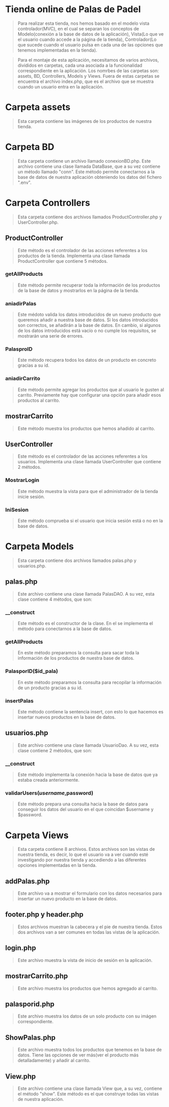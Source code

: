 
# Tienda online de Palas de Padel

>Para realizar esta tienda, nos hemos basado en el modelo vista controlador(MVC), en el cual se separan los conceptos de Modelo(conexión a la base de datos de la aplicación), Vista(Lo que ve el usuario cuando accede a la página de la tienda), Controlador(Lo que sucede cuando el usuario pulsa en cada una de las opciones que tenemos implementadas en la tienda).

>Para el montaje de esta aplicación, necesitamos de varios archivos, divididos en carpetas, cada una asociada a la funcionalidad correspondiente en la aplicación. Los nomrbes de las carpetas son: assets, BD, Controllers, Models y Views. Fuera de estas carpetas se encuentra el archivo  index.php, que es el archivo que se muestra cuando un usuario entra en la aplicación.


# Carpeta assets

>Esta carpeta contiene las imágenes de los productos de nuestra tienda.



# Carpeta BD

>Esta carpeta contiene un archivo llamado conexionBD.php. Este archivo contiene una clase llamada DataBase, que a su vez contiene un método llamado "conn". Este método permite conectarnos a la base de datos de nuestra aplicación obteniendo los datos del fichero ".env".



# Carpeta Controllers

>Esta carpeta contiene dos archivos llamados ProductController.php y UserController.php.

## ProductController

>Este método es el controlador de las acciones referentes a los productos de la tienda. Implementa una clase llamada ProductController que contiene 5 métodos.

### getAllProducts

>Este método permite recuperar toda la información de los productos de la base de datos y mostrarlos en la página de la tienda.

### aniadirPalas

>Este médoto valida los datos introducidos de un nuevo producto que queremos añadir a nuestra base de datos. Si los datos introducidos son correctos, se añadirán a la base de datos. En cambio, si algunos de los datos introducidos está vacío o no cumple los requisitos, se mostrarán una serie de errores.

### PalasproID

>Este método recupera todos los datos de un producto en concreto gracias a su id.

### aniadirCarrito

>Este método permite agregar los productos que al usuario le gusten al carrito. Previamente hay que configurar una opción para añadir esos productos al carrito.

## mostrarCarrito

>Este método muestra los productos que hemos añadido al carrito.

## UserController

>Este método es el controlador de las acciones referentes a los usuarios. Implementa una clase llamada UserController que contiene 2 métodos.

### MostrarLogin

>Este método muestra la vista para que el administrador de la tienda inicie sesión.

### IniSesion

>Este método comprueba si el usuario que inicia sesión está o no en la base de datos.
# Carpeta Models

>Esta carpeta contiene dos archivos llamados palas.php y usuarios.php.

## palas.php

>Este archivo contiene una clase llamada PalasDAO. A su vez, esta clase contiene 4 métodos, que son:

### __construct

>Este método es el constructor de la clase. En el se implementa el método para conectarnos a la base de datos.

### getAllProducts

>En este método preparamos la consulta para sacar toda la información de los productos de nuestra base de datos.

### PalasporID($id_pala)

>En este método preparamos la consulta para recopilar la información de un producto gracias a su id.

### insertPalas

>Este método contiene la sentencia insert, con esto lo que hacemos es insertar nuevos productos en la base de datos.

## usuarios.php

>Este archivo contiene una clase llamada UsuarioDao. A su vez, esta clase contiene 2 métodos, que son:

### __construct

>Este método implementa la conexión hacia la base de datos que ya estaba creada anteriormente.

### validarUsers($username,$password)

>Este método prepara una consulta hacia la base de datos para conseguir los datos del usuario en el que coincidan $username y $password.

# Carpeta Views

>Esta carpeta contiene 8 archivos. Estos archivos son las vistas de nuestra tienda, es decir, lo que el usuario va a ver cuando esté investigando por nuestra tienda y accediendo a las diferentes opciones implementadas en la tienda.

## addPalas.php

>Este archivo va a mostrar el formulario con los datos necesarios para insertar un nuevo producto en la base de datos.

## footer.php y header.php

>Estos archivos muestran la cabecera y el pie de nuestra tienda. Estos dos archivos van a ser comunes en todas las vistas de la aplicación.

## login.php

>Este archivo muestra la vista de inicio de sesión en la aplicación.

## mostrarCarrito.php

>Este archivo muestra los productos que hemos agregado al carrito.

## palasporid.php

>Este archivo muestra los datos de un solo producto con su imágen correspondiente.

## ShowPalas.php

>Este archivo muestra todos los productos que tenemos en la base de datos. Tiene las opciones de ver más(ver el producto más detalladamente) y añadir al carrito.

## View.php

>Este archivo contiene una clase llamada View que, a su vez, contiene el método "show". Este método es el que construye todas las vistas de nuestra aplicación.
